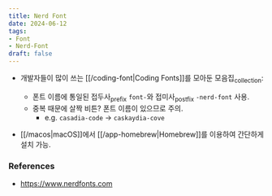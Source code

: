 ```yaml
---
title: Nerd Font
date: 2024-06-12
tags:
- Font
- Nerd-Font
draft: false
---
```


- 개발자들이 많이 쓰는 [[/coding-font|Coding Fonts]]를 모아둔 모음집<sub>collection</sub>:
    - 폰트 이름에 통일된 접두사<sub>prefix</sub> `font-`와 접미사<sub>postfix</sub> `-nerd-font` 사용.
    - 중복 때문에 살짝 비튼? 폰트 이름이 있으므로 주의.
        - e.g. `casadia-code` $\to$ `caskaydia-cove`

- [[/macos|macOS]]에서 [[/app-homebrew|Homebrew]]를 이용하여 간단하게 설치 가능.


### References
- https://www.nerdfonts.com